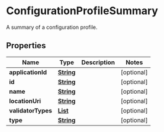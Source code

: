 

# ConfigurationProfileSummary

A summary of a configuration profile.

## Properties

| Name | Type | Description | Notes |
|------------ | ------------- | ------------- | -------------|
|**applicationId** | [**String**](String.md) |  |  [optional] |
|**id** | [**String**](String.md) |  |  [optional] |
|**name** | [**String**](String.md) |  |  [optional] |
|**locationUri** | [**String**](String.md) |  |  [optional] |
|**validatorTypes** | [**List**](List.md) |  |  [optional] |
|**type** | [**String**](String.md) |  |  [optional] |




